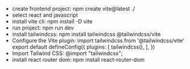 - create frontend project:  npm create vite@latest ./
- select react and javascript
- install vite cli:  npm install -D vite
- run project: npm run dev
- install tailwindcss: npm install tailwindcss @tailwindcss/vite
- Configure the Vite plugin:
import tailwindcss from '@tailwindcss/vite'
export default defineConfig({
  plugins: [
    tailwindcss(),
  ],
})
- Import Tailwind CSS: @import "tailwindcss";
- install react router dom: npm install react-router-dom


